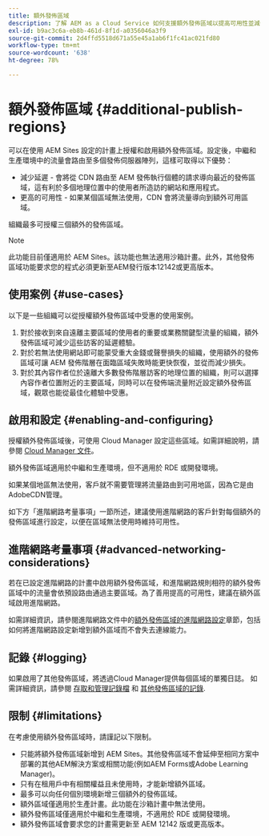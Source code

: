 ```yaml
---
title: 額外發佈區域
description: 了解 AEM as a Cloud Service 如何支援額外發佈區域以提高可用性並減少延遲。
exl-id: b9ac3c6a-eb8b-461d-8f1d-a0356046a3f9
source-git-commit: 2d4ffd5518d671a55e45a1ab6f1fc41ac021fd80
workflow-type: tm+mt
source-wordcount: '638'
ht-degree: 78%

---
```


# 額外發佈區域 {#additional-publish-regions}

可以在使用 AEM Sites 設定的計畫上授權和啟用額外發佈區域。設定後，中繼和生產環境中的流量會路由至多個發佈伺服器陣列，這樣可取得以下優勢：

* 減少延遲 - 會將從 CDN 路由至 AEM 發佈執行個體的請求導向最近的發佈區域，這有利於多個地理位置中的使用者所造訪的網站和應用程式。
* 更高的可用性 - 如果某個區域無法使用，CDN 會將流量導向到額外可用區域。

組織最多可授權三個額外的發佈區域。

>[!NOTE]
>
>此功能目前僅適用於 AEM Sites。該功能也無法適用沙箱計畫。此外，其他發佈區域功能要求您的程式必須更新至AEM發行版本12142或更高版本。

## 使用案例 {#use-cases}

以下是一些組織可以從授權額外發佈區域中受惠的使用案例。

1. 對於接收到來自遠離主要區域的使用者的重要或業務關鍵型流量的組織，額外發佈區域可減少這些訪客的延遲體驗。
1. 對於若無法使用網站即可能蒙受重大金錢或聲譽損失的組織，使用額外的發佈區域可讓 AEM 發佈階層在面臨區域失敗時能更快恢復，並從而減少損失。
1. 對於其內容作者位於遠離大多數發佈階層訪客的地理位置的組織，則可以選擇內容作者位置附近的主要區域，同時可以在發佈端流量附近設定額外發佈區域，觀眾也能從最佳化體驗中受惠。

## 啟用和設定 {#enabling-and-configuring}

授權額外發佈區域後，可使用 Cloud Manager 設定這些區域。如需詳細說明，請參閱 [Cloud Manager 文件](/help/implementing/cloud-manager/manage-environments.md#multiple-regions)。

額外發佈區域適用於中繼和生產環境，但不適用於 RDE 或開發環境。

如果某個地區無法使用，客戶就不需要管理將流量路由到可用地區，因為它是由AdobeCDN管理。

如下方「進階網路考量事項」一節所述，建議使用進階網路的客戶針對每個額外的發佈區域進行設定，以便在區域無法使用時維持可用性。


## 進階網路考量事項 {#advanced-networking-considerations}

若在已設定進階網路的計畫中啟用額外發佈區域，和進階網路規則相符的額外發佈區域中的流量會依預設路由通過主要區域。為了善用提高的可用性，建議在額外區域啟用進階網路。

如需詳細資訊，請參閱進階網路文件中的[額外發佈區域的進階網路設定](/help/security/configuring-advanced-networking.md#advanced-networking-configuration-for-additional-publish-regions)章節，包括如何將進階網路設定新增到額外區域而不會失去連線能力。

## 記錄 {#logging}

如果啟用了其他發佈區域，將透過Cloud Manager提供每個區域的單獨日誌。 如需詳細資訊，請參閱 [存取和管理記錄檔](/help/implementing/cloud-manager/manage-logs.md) 和 [其他發佈區域的記錄](/help/implementing/developing/introduction/logging.md#logs-for-additional-publish-regions).

## 限制 {#limitations}

在考慮使用額外發佈區域時，請謹記以下限制。

* 只能將額外發佈區域新增到 AEM Sites。其他發佈區域不會延伸至相同方案中部署的其他AEM解決方案或相關功能(例如AEM Forms或Adobe Learning Manager)。
* 只有在租用戶中有相關權益且未使用時，才能新增額外區域。
* 最多可以向任何個別環境新增三個額外的發佈區域。
* 額外區域僅適用於生產計畫。此功能在沙箱計畫中無法使用。
* 額外發佈區域僅適用於中繼和生產環境，不適用於 RDE 或開發環境。
* 額外發佈區域會要求您的計畫需更新至 AEM 12142 版或更高版本。
